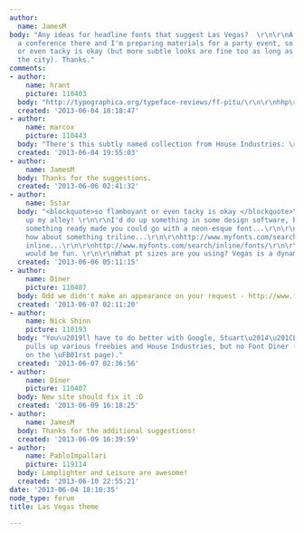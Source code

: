 ```yaml
---
author:
  name: JamesM
body: "Any ideas for headline fonts that suggest Las Vegas?  \r\n\r\nA client is having
  a conference there and I'm preparing materials for a party event, so flamboyant
  or even tacky is okay (but more subtle looks are fine too as long as they suggest
  the city). Thanks."
comments:
- author:
    name: hrant
    picture: 110403
  body: "http://typographica.org/typeface-reviews/ff-pitu/\r\n\r\nhhp\r\n"
  created: '2013-06-04 18:18:47'
- author:
    name: marcox
    picture: 110443
  body: "There's this subtly named collection from House Industries: \r\nhttp://www.houseind.com/fonts/lasvegasfonts"
  created: '2013-06-04 19:55:03'
- author:
    name: JamesM
  body: Thanks for the suggestions.
  created: '2013-06-06 02:41:32'
- author:
    name: 5star
  body: "<blockquote>so flamboyant or even tacky is okay </blockquote>\r\n\r\nRight
    up my alley! \r\n\r\nI'd do up something in some design software, but if you want
    something ready made you could go with a neon-esque font...\r\n\r\nhttp://www.dafont.com/neon-lights.font\r\n\r\nOr,
    how about something triline...\r\n\r\nhttp://www.myfonts.com/search/triline/fonts/\r\n\r\n...something
    inline...\r\n\r\nhttp://www.myfonts.com/search/inline/fonts/\r\n\r\nPrismatic
    would be fun. \r\n\r\nWhat pt sizes are you using? Vegas is a dynamic town!!!"
  created: '2013-06-06 05:11:15'
- author:
    name: Diner
    picture: 110407
  body: Odd we didn't make an appearance on your request - http://www.fontdiner.com/menu_vegas.html
  created: '2013-06-07 02:11:20'
- author:
    name: Nick Shinn
    picture: 110193
  body: "You\u2019ll have to do better with Google, Stuart\u2014\u201CLas Vegas Font\u201D
    pulls up various freebies and House Industries, but no Font Diner (at least, not
    on the \uFB01rst page)."
  created: '2013-06-07 02:36:56'
- author:
    name: Diner
    picture: 110407
  body: New site should fix it :D
  created: '2013-06-09 16:18:25'
- author:
    name: JamesM
  body: Thanks for the additional suggestions!
  created: '2013-06-09 16:39:59'
- author:
    name: PabloImpallari
    picture: 119114
  body: Lamplighter and Leisure are awesome!
  created: '2013-06-10 22:55:21'
date: '2013-06-04 18:10:35'
node_type: forum
title: Las Vegas theme

---
```

